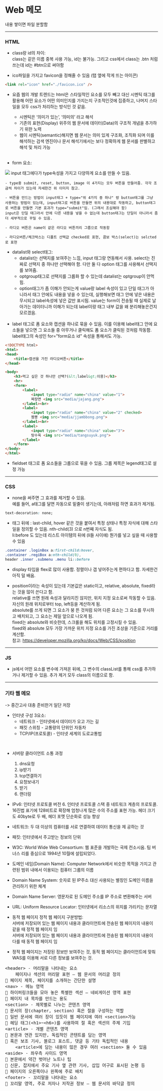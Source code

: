Web 메모
=
내용 쌓이면 파일 분할함

<hr>

### HTML
* class랑 id의 차이: <br> class는 같은 이름 중복 사용 가능, id는 불가능. 그리고 css에서 class는 .btn 처럼 쓰는데 id는 #btn으로 써야함

* ico파일을 가지고 favicon을 정해줄 수 있음 (탭 옆에 작게 뜨는 아이콘)
```html
<link rel="icon" href="./favicon.ico" />
```

* 요즘 웹의 개발 트렌드는 html은 스타일적인 요소를 모두 빼고 대신 시멘틱 태그를 활용해 어떤 요소가 어떤 의미인지를 가지는지 구조적인것에 집중하고, 나머지 스타일을 모두 css가 처리하는 방식인 것 같음. 
    - 시멘틱은 ‘의미가 있는’, ‘의미의’ 라고 해석
    - 기존의 표현(Display) 위주의 웹 문서에 데이터(Data)의 구조적 개념을 추가하기 위한 노력
    - 웹이 시멘틱(semantic)해지면 웹 문서는 의미 있게 구조화, 조직화 되며 이를 해석하는 검색 엔진이나 문서 해석기에서는 보다 정확하게 웹 문서를 판별하고 해석 및 처리 가능
<br><br>

* form 요소:
<img src="form요소.png">
input 태그에다가 type속성을 가지고 다양하게 요소를 만들 수 있음.

    - type중 submit, reset, button, image 이 4가지는 모두 버튼을 만들어줌. 각각 조금씩 차이가 있는데 자세한건 위 이미지 참고.

    - 버튼을 만드는 방법이 input태그 + type="위 4가지 중 하나" 랑 button태그를 그냥 사용하는 방법이 있는데, input태그로 버튼을 만들면 위의 내용대로 작동하고, button태그로 버튼을 만들면 기본 효과가 type="submit"임. (그래서 조심해야 함)    
    input은 단일 태그라서 안에 다른 내용을 넣을 수 없는데 button태그는 단일이 아니라서 좀 더 세부적으로 꾸밀 수 있음.

    - 라디오 버튼은 name이 같은 라디오 버튼끼리 그룹으로 작동함

    - 라디오버튼/체크박스는 디폴트 선택값 checked로 표현, 콤보 박스(select)는 selcted로 표현

* datalist와 select태그:    
    - datalist는 선택지를 보여주는 느낌, input 태그랑 연동해서 사용. select는 진짜로 선택지 중 하나만 선택해야 함. 다만 둘 다 option 태그를 사용해서 선택지를 보여줌.    
    - optgroup태그로 선택지를 그룹화 할 수 있는데 datalist는 optgroup이 안먹힘.    
    - option태그가 좀 이해가 안되는게 value랑 label 속성이 있고 단일 태그가 아니라서 태그 안에도 내용을 넣을 수 있는데, 실행해보면 태그 안에 넣은 내용은 무시되고 label속성에 넣은 값만 표시됨. value는 form이 전송될 때 실제로 날아가는 데이터니까 이해가 되는데 label이랑 태그 내부 값을 왜 분리해놓은건지 모르겠음.
<br><br>
* label 태그로 폼 요소와 캡션을 하나로 묶을 수 있음. 이를 이용해 label태그 안에 요소들을 넣으면 그 요소들 중 아무거나 클릭해도 폼 요소가 클릭된 것처럼 작동함.    
label태그의 속성인 for="form요소 id" 속성을 통해서도 가능.
```html
<!DOCTYPE html>
<html>
<head>
    <title>캡션을 가진 라디오버튼</title>
</head>

<body>
    <h3>먹고 싶은 것 하나만 선택?(&lt;label&gt;이용)</h3>
    <hr>
    <form>
        <label>
            <input type="radio" name="china" value="1">
            짜장면 <img src="media/jajang.png">
        </label><br>
        <label>
            <input type="radio" name="china" value="2" checked>
            짬뽕 <img src="media/jjambbong.png">
        </label><br>
        <label>
            <input type="radio" name="china" value="3">
            탕수육 <img src="media/tangsuyuk.png">
        </label>
    </form>
</body>
</html>
```

* fieldset 태그로 폼 요소들을 그룹으로 묶을 수 있음. 그룹 제목은 legend태그로 설정 가능

<hr>

### CSS

* none을 써주면 그 효과를 제거할 수 있음. <br> 예를 들어, a태그를 달면 자동으로 밑줄이 생기는데, 아래처럼 하면 효과가 제거됨.
```css
text-decoration: none;
```

* 태그 뒤에 : last-child, hover 같은 것을 붙여서 특정 상태나 특정 자식에 대해 스타일을 정의할 수 있음. nth-child(3) 으로 n번째 자식도 됨.    
 li:before 도 있는데 리스트 아이템의 뒤에 (li들 사이에) 뭔가를 넣고 싶을 때 사용할 수 있음

```css
.container .loginBox a:first-child:hover,
.container .regiBox a:nth-child(0),
header .inner .submenu .menu li::before 
```
* display 타입을 flex로 많이 사용함. 정렬이나 갭 넣어주는게 편하다고 함. 자세한건 아직 덜 배움.

* position이라는 속성이 있는데 기본값은 static이고, relative, absolute, fixed라는 것을 많이 쓴다고 함.    
relative를 쓰면 원래 속성과 달라지진 않지만, 위치 지정 요소로써 작동할 수 있음. 자신의 원래 위치로부터 top, left등을 계산하게 됨.    
absolute를 쓰게 되면 그 요소가 붕 뜬 것처럼 되어 다른 요소는 그 요소를 무시하고 배치되고, 그 요소는 제일 앞으로 나오게 됨.    
fixed는 absolute와 비슷한데, 스크롤을 해도 위치를 고정시킬 수 있음.     
fixed와 absolute 모두 가장 가까운 위치 지정 요소를 가진 조상을 기준으로 거리를 계산함.     
참고: https://developer.mozilla.org/ko/docs/Web/CSS/position

<hr>

### JS
* js에서 어떤 요소를 변수에 가져온 뒤에, 그 변수의 classList를 통해 css를 추가하거나 제거할 수 있음. 추가 제거 모두 class의 이름으로 함.

<hr>

### 기타 웹 메모
-> 중간고사 대충 준비한거 일단 저장

* 인터넷 구성 3요소:
    - 네트워크 - 인터넷에서 데이터가 오고 가는 길
    - 패킷 스위칭 - 교통량의 단위인 자동차
    - TCP/IP(프로토콜) - 인터넷 세계의 도로교통법

<br>

* 서버랑 클라이언트 소통 과정
    1. dns요청
    2. ip받기
    3. tcp연결하기
    4. 요청보내기
    5. 받기
    6. 랜더링

* IPv6: 인터넷 프로토콜 버전 6. 인터넷 프로토콜 스택 중 네트워크 계층의 프로토콜. 16진법 표기에 128비트로 확장해 엄청나게 많은 수의 주소를 표현 가능. 헤더 크기도 40byte로 두 배, 헤더 포멧 단순화로 성능 향상

* 네트워크: 두 대 이상의 컴퓨터를 서로 연결하여 데이터 통신을 제
공하는 것

* 패킷: 인터넷에서 주고받는 정보의 단위

* W3C: World Wide Web Consortium: 웹 표준을 개발하는 국제 컨소시움. 팀 버너스 리를 중심으로 1994년 10월에 설립되었다.

* 도메인 네임(Domain Name): Computer Network에서 비슷한 목적을 가지고 관련된 범위 내에서 이용되는 컴퓨터 그룹의 이름

* Domain Name System: 숫자로 된 IP주소 대신 사용되는 별칭인 도메인 이름을 관리하기 위한 체계

* Domain Name Server: 영문자로 된 도메인 주소를 IP 주소로 변환해주는 서버

* URL: Uniform Resource Locator: 인터넷에서 리소스의 위치를 가리키는 문자열

* 동적 웹 페이지 정적 웹 페이지 구분방법:     
서버에 저장되어 있는 웹 페이지 내용과 클라이언트에 전송된 웹 페이지의 내용이 같을 때 정적 웹 페이지 임    
서버에 저장되어 있는 웹 페이지 내용과 클라이언트에 전송된 웹 페이지의 내용이 다를 때 동적 웹 페이지 임

* 정적 웹 페이지는 저장된 정보만 보여주는 것, 동적 웹 페이지는 클라이언트에 맞춰 WAS를 이용해 서로 다른 정보를 보여주는 것.

<pre>
&ltheader&gt - 머리말을 나타내는 요소
    페이지나 섹션의 머리말 표현 – 웹 문서의 머리글 정의
 페이지 제목, 페이지를 소개하는 간단한 설명
&ltnav&gt - 메뉴 영역
 하이퍼링크들을 모아 놓은 특별한 섹션 – 네비게이션 영역 표현
 페이지 내 목차를 만드는 용도
&ltsection&gt - 제목별로 나누는 콘텐츠 영역
 문서의 장(chapter, section) 혹은 절을 구성하는 역할
 일반 문서에 여러 장이 있듯이 웹 페이지에 여러 &ltsection&gt가능
 헤딩 태그(&lth1&gt~&lth6&gt)를 사용하여 절 혹은 섹션의 주제 기입
&ltarticle&gt - 개별 콘텐츠 영역
 본문과 연관 있지만, 독립적인 콘텐트를 담는 영역
 혹은 보조 기사, 블로그 포스트, 댓글 등 기타 독립적인 내용
    &ltarticle&gt에 담는 내용이 많은 경우 여러 &ltsection&gt 둘 수 있음
&ltaside&gt - 좌우측 사이드 영역
 본문에서 약간 벗어난 노트나 팁
 신문, 잡지에서 주요 기사 옆 관련 기사, 삽입 어구로 표시된 논평 등
 페이지의 오른쪽이나 왼쪽에 주로 배치
&ltfooter&gt - 꼬리말을 나타내는 요소
 꼬리말 영역, 주로 저자나 저작권 정보 – 웹 문서의 바닥글 정의
</pre>